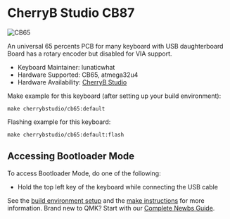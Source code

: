 # CherryB Studio CB87

![CB65](https://i.imgur.com/3qopFIW.jpg)

An universal 65 percents PCB for many keyboard with USB daughterboard 
Board has a rotary encoder but disabled for VIA support.

* Keyboard Maintainer: lunaticwhat
* Hardware Supported: CB65, atmega32u4
* Hardware Availability: [CherryB Studio](https://discord.gg/qVwv3gcq83)

Make example for this keyboard (after setting up your build environment):

    make cherrybstudio/cb65:default

Flashing example for this keyboard:

    make cherrybstudio/cb65:default:flash

## Accessing Bootloader Mode

To access Bootloader Mode, do one of the following:

* Hold the top left key of the keyboard while connecting the USB cable

See the [build environment setup](https://docs.qmk.fm/#/getting_started_build_tools) and the [make instructions](https://docs.qmk.fm/#/getting_started_make_guide) for more information. Brand new to QMK? Start with our [Complete Newbs Guide](https://docs.qmk.fm/#/newbs).
